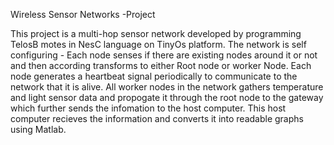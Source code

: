 Wireless Sensor Networks -Project

This project is a multi-hop sensor network developed by programming TelosB motes in NesC language on TinyOs platform. The network is self configuring - Each node senses if there are existing nodes around it or not and then according transforms to either Root node or worker Node. Each node generates a heartbeat signal periodically to communicate to the network that it is alive. All worker nodes in the network gathers temperature and light sensor data and propogate it through the root node to the gateway which further sends the infomation to the host computer. This host computer recieves the information and converts it into readable graphs using Matlab.
